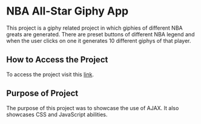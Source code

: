 # NBA All-Star Giphy App

This project is a giphy related project in which giphies of different NBA greats are generated. There are preset buttons of different NBA legend and when the user clicks on one it generates 10 different giphys of that player.

## How to Access the Project

To access the project visit this [link](https://kooldrmony.github.io/NBA-All-Star-Giphy-App/).

## Purpose of Project

The purpose of this project was to showcase the use of AJAX. It also showcases CSS and JavaScript abilities. 
